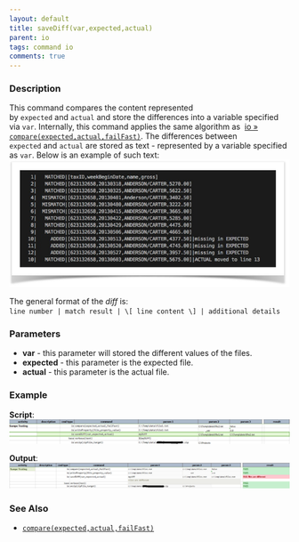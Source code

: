 ```yaml
---
layout: default
title: saveDiff(var,expected,actual)
parent: io
tags: command io
comments: true
---
```



### Description
This command compares the content represented by `expected` and `actual` and store the differences into a variable 
specified via `var`. Internally, this command applies the same algorithm as 
[io &raquo; `compare(expected,actual,failFast)`](compare(expected,actual,failFast)). The differences between 
`expected` and `actual` are stored as text - represented by a variable specified as `var`. Below is an example of 
such text:
![example](image/saveDiff_01.png)

The general format of the _diff_ is:<br/>
`line number | match result | \[ line content \] | additional details`


### Parameters
- **var** - this parameter will stored the different values of the files.
- **expected** - this parameter is the expected file.
- **actual** - this parameter is the actual file.


### Example
**Script**:<br/>
![script](image/saveDiff_02.png)

**Output**:<br/>
![output](image/saveDiff_03.png)


### See Also
- [`compare(expected,actual,failFast)`](compare(expected,actual,failFast))